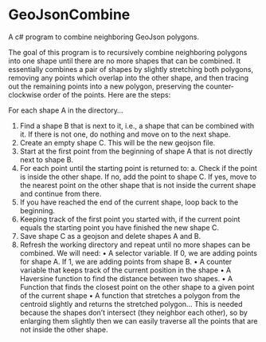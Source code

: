 # GeoJsonCombine
A c# program to combine neighboring GeoJson polygons.

The goal of this program is to recursively combine neighboring polygons into one shape until there are no more shapes that can be combined. It essentially combines a pair of shapes by slightly stretching both polygons, removing any points which overlap into the other shape, and then tracing out the remaining points into a new polygon, preserving the counter-clockwise order of the points. Here are the steps:

For each shape A in the directory…
1.	Find a shape B that is next to it, i.e., a shape that can be combined with it. If there is not one, do nothing and move on to the next shape.
2.	Create an empty shape C. This will be the new geojson file.
3.	Start at the first point from the beginning of shape A that is not directly next to shape B.
4.	For each point until the starting point is returned to:
a.	Check if the point is inside the other shape. If no, add the point to shape C. If yes, move to the nearest point on the other shape that is not inside the current shape and continue from there.
5.	If you have reached the end of the current shape, loop back to the beginning.
6.	Keeping track of the first point you started with, if the current point equals the starting point you have finished the new shape C.
7.	Save shape C as a geojson and delete shapes A and B.
8.	Refresh the working directory and repeat until no more shapes can be combined.
We will need:
•	A selector variable. If 0, we are adding points for shape A. If 1, we are adding points from shape B.
•	A counter variable that keeps track of the current position in the shape
•	A Haversine function to find the distance between two shapes.
•	A Function that finds the closest point on the other shape to a given point of the current shape
•	A function that stretches a polygon from the centroid slightly and returns the stretched polygon… This is needed because the shapes don’t intersect (they neighbor each other), so by enlarging them slightly then we can easily traverse all the points that are not inside the other shape.
